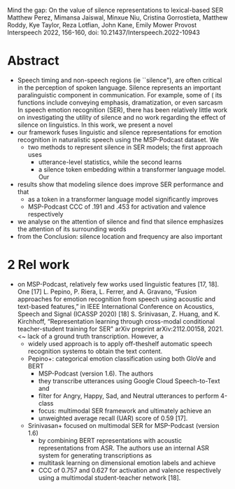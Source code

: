 Mind the gap: On the value of silence representations to lexical-based SER
Matthew Perez, Mimansa Jaiswal, Minxue Niu, Cristina Gorrostieta,
  Matthew Roddy, Kye Taylor, Reza Lotfian, John Kane, Emily Mower Provost
Interspeech 2022, 156-160, doi: 10.21437/Interspeech.2022-10943

# Abstract

* Speech timing and non-speech regions (ie ``silence"), are often critical in
  the perception of spoken language. Silence represents an important
  paralinguistic component in communication. For example, some of 
  ( its functions include conveying emphasis, dramatization, or even sarcasm
  In speech emotion recognition (SER), there has been relatively little work on
  investigating the utility of silence and no work regarding the effect of
  silence on linguistics. In this work, we present a novel 
* our framework fuses linguistic and silence representations for emotion
  recognition in naturalistic speech using the MSP-Podcast dataset. We
  * two methods to represent silence in SER models; the first approach uses
    * utterance-level statistics, while the second learns 
    * a silence token embedding within a transformer language model. Our
* results show that modeling silence does improve SER performance and that
  * as a token in a transformer language model significantly improves
  * MSP-Podcast CCC of .191 and .453 for activation and valence respectively
* we analyse on the attention of silence and find that 
  silence emphasizes the attention of its surrounding words
* from the Conclusion: silence location and frequency are also important

# 2 Rel work

* on MSP-Podcast, relatively few works used linguistic features [17, 18]. One
  [17] L. Pepino, P. Riera, L. Ferrer, and A. Gravano, “Fusion approaches for
  emotion recognition from speech using acoustic and text-based features,” in
  IEEE International Conference on Acoustics, Speech and Signal (ICASSP 2020)
  [18] S. Srinivasan, Z. Huang, and K. Kirchhoff, “Representation learning
  through cross-modal conditional teacher-student training for SER"
  arXiv preprint arXiv:2112.00158, 2021.
  <~ lack of a ground truth transcription. However, a 
  * widely used approach is to apply off-theshelf automatic speech recognition
    systems to obtain the text content. 
  * Pepino+: categorical emotion classification using both GloVe and BERT
    * MSP-Podcast (version 1.6). The authors 
    * they transcribe utterances using Google Cloud Speech-to-Text and 
    * filter for Angry, Happy, Sad, and Neutral utterances to perform 4-class
    * focus: multimodal SER framework and ultimately achieve an 
    * unweighted average recall (UAR) score of 0.59 [17].
  * Srinivasan+ focused on multimodal SER for MSP-Podcast (version 1.6) 
    * by combining BERT representations with acoustic representations from ASR.
      The authors use an internal ASR system for generating transcriptions as
    * multitask learning on dimensional emotion labels and achieve 
    * CCC of 0.757 and 0.627 for activation and valence respectively using a
      multimodal student-teacher network [18].
